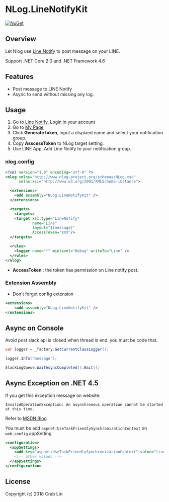 NLog.LineNotifyKit
=========

[![NuGet](https://img.shields.io/nuget/v/NLog.LineNotifyKit.svg)](https://www.nuget.org/packages/NLog.LineNotifyKit/)

## Overview

Let Nlog use [Line Notify](https://notify-bot.line.me) to post message on your LINE.

Support .NET Core 2.0 and .NET Framework 4.6

## Features
- Post message to LINE Notify
- Async to send without missing any log.

## Usage
1. Go to [Line Notify](https://notify-bot.line.me), Login in your account
2. Go to [My Page](https://notify-bot.line.me/my/)
3. Click **Generate token**, input a displaed name and select your notification group.
4. Copy **AsscessToken** to NLog target setting.
5. Use LINE App, Add Line Notify to your notification group.

### nlog.config
``` xml
<?xml version="1.0" encoding="utf-8" ?>
<nlog xmlns="http://www.nlog-project.org/schemas/NLog.xsd"
      xmlns:xsi="http://www.w3.org/2001/XMLSchema-instance">

  <extensions>
    <add assembly="NLog.LineNotifyKit" />
  </extensions>

  <targets>
    <targets>
    <target xsi:type="LineNotify"
            name="Line"
            layout="${message}"
            AccessToken="XXX"/>
  </targets>

  <rules>
    <logger name="*" minlevel="Debug" writeTo="Line" />
  </rules>
</nlog>
```

- **AccessToken** : the token has permission on Line notify post.


### Extension Assembly

- Don't forget config extension 

``` xml
<extensions>
    <add assembly="NLog.LineNotifyKit" />
</extensions>
```

## Async on Console

Avoid post slack api is closed when thread is end. you must be code that.

``` C#
var logger = _factory.GetCurrentClassLogger();

logger.Info("message");

SlackLogQueue.WaitAsyncCompleted().Wait();

```

## Async Exception on .NET 4.5

If you get this exception message on website:

`InvalidOperationException: An asynchronous operation cannot be started at this time.`

Refer to [MSDN Blog](https://blogs.msdn.microsoft.com/webdev/2012/11/19/all-about-httpruntime-targetframework/)

You must be add `aspnet:UseTaskFriendlySynchronizationContext` on `web.config` appSetting 

``` xml
<configuration>
  <appSettings>
    <add key="aspnet:UseTaskFriendlySynchronizationContext" value="true" />
    <!-- other values -->
  </appSettings>
</configuration>
```

## License

Copyright (c) 2018 Crab Lin